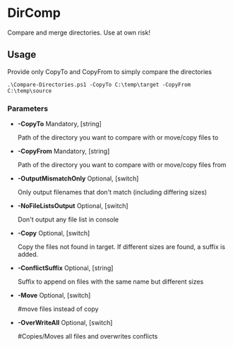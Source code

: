 # DirComp
Compare and merge directories. Use at own risk!

## Usage
Provide only CopyTo and CopyFrom to simply compare the directories

```Console
.\Compare-Directories.ps1 -CopyTo C:\temp\target -CopyFrom C:\temp\source 
```

### Parameters


- **-CopyTo** Mandatory, [string] <p>Path of the directory you want to compare with or move/copy files to</p>
- **-CopyFrom** Mandatory, [string] <p>Path of the directory you want to compare with or move/copy files from</p>
- **-OutputMismatchOnly** Optional, [switch] <p>Only output filenames that don't match (including differing sizes)</p>
- **-NoFileListsOutput** Optional, [switch] <p>Don't output any file list in console</p>
- **-Copy** Optional, [switch]<p>Copy the files not found in target. If different sizes are found, a suffix is added.</p>
- **-ConflictSuffix** Optional, [string] <p>Suffix to append on files with the same name but different sizes</p>

- **-Move** Optional, [switch] <p>#move files instead of copy  </p>
- **-OverWriteAll** Optional, [switch]<p>#Copies/Moves all files and overwrites conflicts</p>
